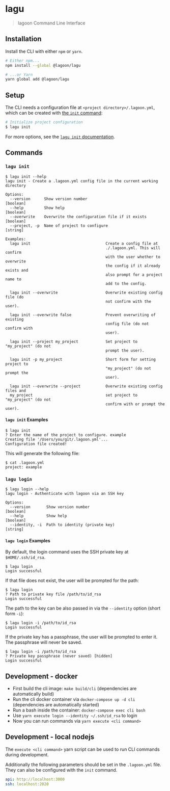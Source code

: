 # lagu

> lagoon Command Line Interface

## Installation

Install the CLI with either `npm` or `yarn`.

```sh
# Either npm...
npm install --global @lagoon/lagu

# ...or Yarn
yarn global add @lagoon/lagu
```

## Setup

The CLI needs a configuration file at `<project directory>/.lagoon.yml`, which can be created with [the `init` command](#lagu-init):

```sh
# Initialize project configuration
$ lagu init
```

For more options, see the [`lagu init` documentation](#lagu-init).

## Commands

### `lagu init`

```text
$ lagu init --help
lagu init - Create a .lagoon.yml config file in the current working directory

Options:
  --version      Show version number                                   [boolean]
  --help         Show help                                             [boolean]
  --overwrite    Overwrite the configuration file if it exists         [boolean]
  --project, -p  Name of project to configure                           [string]

Examples:
  lagu init                                 Create a config file at
                                            ./.lagoon.yml. This will confirm
                                            with the user whether to overwrite
                                            the config if it already exists and
                                            also prompt for a project name to
                                            add to the config.

  lagu init --overwrite                     Overwrite existing config file (do
                                            not confirm with the user).

  lagu init --overwrite false               Prevent overwriting of existing
                                            config file (do not confirm with
                                            user).

  lagu init --project my_project            Set project to "my_project" (do not
                                            prompt the user).

  lagu init -p my_project                   Short form for setting project to
                                            "my_project" (do not prompt the
                                            user).

  lagu init --overwrite --project           Overwrite existing config files and
  my_project                                set project to "my_project" (do not
                                            confirm with or prompt the user).
```

#### `lagu init` Examples

```text
$ lagu init
? Enter the name of the project to configure. example
Creating file '/Users/you/git/.lagoon.yml'...
Configuration file created!
```

This will generate the following file:

```text
$ cat .lagoon.yml
project: example
```

### `lagu login`

```text
$ lagu login --help
lagu login - Authenticate with lagoon via an SSH key

Options:
  --version       Show version number                                  [boolean]
  --help          Show help                                            [boolean]
  --identity, -i  Path to identity (private key)                        [string]
```

#### `lagu login` Examples

By default, the login command uses the SSH private key at `$HOME/.ssh/id_rsa`.

```text
$ lagu login
Login successful
```

If that file does not exist, the user will be prompted for the path:

```text
$ lagu login
? Path to private key file /path/to/id_rsa
Login successful
```

The path to the key can be also passed in via the `--identity` option (short form `-i`):

```text
$ lagu login -i /path/to/id_rsa
Login successful
```

If the private key has a passphrase, the user will be prompted to enter it. The passphrase will never be saved.

```text
$ lagu login -i /path/to/id_rsa
? Private key passphrase (never saved) [hidden]
Login successful
```

## Development - docker

- First build the cli image: `make build/cli` (dependencies are automatically build)
- Run the cli docker container via `docker-compose up -d cli` (dependencies are automatically started)
- Run a bash inside the container: `docker-compose exec cli bash`
- Use `yarn execute login --identity ~/.ssh/id_rsa` to login
- Now you can run commands via `yarn execute <cli command>`

## Development - local nodejs

The `execute <cli command>` yarn script can be used to run CLI commands during development.

Additionally the following parameters should be set in the `.lagoon.yml` file. They can also be configured with the `init` command.

```yaml
api: http://localhost:3000
ssh: localhost:2020
```
